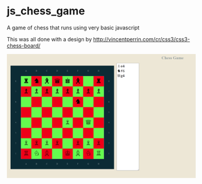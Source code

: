 # js_chess_game
A game of chess that runs using very basic javascript

This was all done with a design by http://vincentperrin.com/cr/css3/css3-chess-board/

![In action!](image.png "Board")
